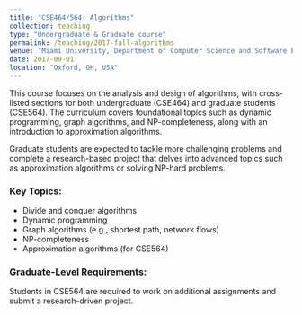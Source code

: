 ```yaml
---
title: "CSE464/564: Algorithms"
collection: teaching
type: "Undergraduate & Graduate course"
permalink: /teaching/2017-fall-algorithms
venue: "Miami University, Department of Computer Science and Software Engineering"
date: 2017-09-01
location: "Oxford, OH, USA"
---
```


This course focuses on the analysis and design of algorithms, with cross-listed sections for both undergraduate (CSE464) and graduate students (CSE564). The curriculum covers foundational topics such as dynamic programming, graph algorithms, and NP-completeness, along with an introduction to approximation algorithms.

Graduate students are expected to tackle more challenging problems and complete a research-based project that delves into advanced topics such as approximation algorithms or solving NP-hard problems.

### Key Topics:
- Divide and conquer algorithms
- Dynamic programming
- Graph algorithms (e.g., shortest path, network flows)
- NP-completeness
- Approximation algorithms (for CSE564)

### Graduate-Level Requirements:
Students in CSE564 are required to work on additional assignments and submit a research-driven project.
